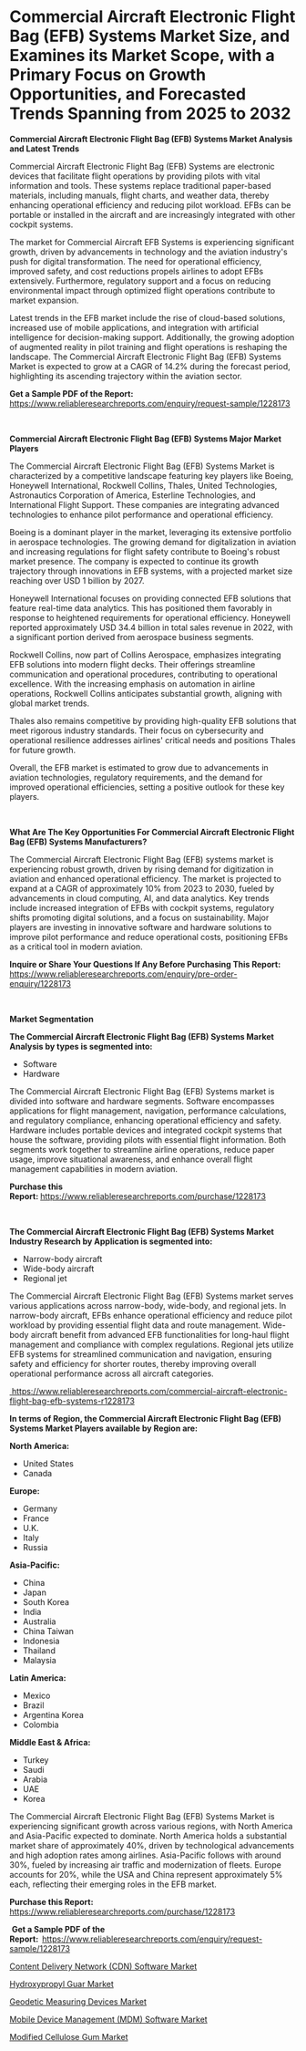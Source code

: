 <p><h1>Commercial Aircraft Electronic Flight Bag (EFB) Systems Market Size, and Examines its Market Scope, with a Primary Focus on Growth Opportunities, and Forecasted Trends Spanning from 2025 to 2032</h1></p><p><strong>Commercial Aircraft Electronic Flight Bag (EFB) Systems Market Analysis and Latest Trends</strong></p>
<p><p>Commercial Aircraft Electronic Flight Bag (EFB) Systems are electronic devices that facilitate flight operations by providing pilots with vital information and tools. These systems replace traditional paper-based materials, including manuals, flight charts, and weather data, thereby enhancing operational efficiency and reducing pilot workload. EFBs can be portable or installed in the aircraft and are increasingly integrated with other cockpit systems.</p><p>The market for Commercial Aircraft EFB Systems is experiencing significant growth, driven by advancements in technology and the aviation industry's push for digital transformation. The need for operational efficiency, improved safety, and cost reductions propels airlines to adopt EFBs extensively. Furthermore, regulatory support and a focus on reducing environmental impact through optimized flight operations contribute to market expansion.</p><p>Latest trends in the EFB market include the rise of cloud-based solutions, increased use of mobile applications, and integration with artificial intelligence for decision-making support. Additionally, the growing adoption of augmented reality in pilot training and flight operations is reshaping the landscape. The Commercial Aircraft Electronic Flight Bag (EFB) Systems Market is expected to grow at a CAGR of 14.2% during the forecast period, highlighting its ascending trajectory within the aviation sector.</p></p>
<p><strong>Get a Sample PDF of the Report:&nbsp;</strong> <a href="https://www.reliableresearchreports.com/enquiry/request-sample/1228173?utm_campaign=2263&utm_medium=2&utm_source=Github&utm_content=ia&utm_term=30012025&utm_id=commercial-aircraft-electronic-flight-bag-efb-systems">https://www.reliableresearchreports.com/enquiry/request-sample/1228173</a></p>
<p>&nbsp;</p>
<p><strong>Commercial Aircraft Electronic Flight Bag (EFB) Systems Major Market Players</strong></p>
<p><p>The Commercial Aircraft Electronic Flight Bag (EFB) Systems Market is characterized by a competitive landscape featuring key players like Boeing, Honeywell International, Rockwell Collins, Thales, United Technologies, Astronautics Corporation of America, Esterline Technologies, and International Flight Support. These companies are integrating advanced technologies to enhance pilot performance and operational efficiency.</p><p>Boeing is a dominant player in the market, leveraging its extensive portfolio in aerospace technologies. The growing demand for digitalization in aviation and increasing regulations for flight safety contribute to Boeing's robust market presence. The company is expected to continue its growth trajectory through innovations in EFB systems, with a projected market size reaching over USD 1 billion by 2027.</p><p>Honeywell International focuses on providing connected EFB solutions that feature real-time data analytics. This has positioned them favorably in response to heightened requirements for operational efficiency. Honeywell reported approximately USD 34.4 billion in total sales revenue in 2022, with a significant portion derived from aerospace business segments.</p><p>Rockwell Collins, now part of Collins Aerospace, emphasizes integrating EFB solutions into modern flight decks. Their offerings streamline communication and operational procedures, contributing to operational excellence. With the increasing emphasis on automation in airline operations, Rockwell Collins anticipates substantial growth, aligning with global market trends.</p><p>Thales also remains competitive by providing high-quality EFB solutions that meet rigorous industry standards. Their focus on cybersecurity and operational resilience addresses airlines' critical needs and positions Thales for future growth.</p><p>Overall, the EFB market is estimated to grow due to advancements in aviation technologies, regulatory requirements, and the demand for improved operational efficiencies, setting a positive outlook for these key players.</p></p>
<p>&nbsp;</p>
<p><strong>What Are The Key Opportunities For Commercial Aircraft Electronic Flight Bag (EFB) Systems Manufacturers?</strong></p>
<p><p>The Commercial Aircraft Electronic Flight Bag (EFB) systems market is experiencing robust growth, driven by rising demand for digitization in aviation and enhanced operational efficiency. The market is projected to expand at a CAGR of approximately 10% from 2023 to 2030, fueled by advancements in cloud computing, AI, and data analytics. Key trends include increased integration of EFBs with cockpit systems, regulatory shifts promoting digital solutions, and a focus on sustainability. Major players are investing in innovative software and hardware solutions to improve pilot performance and reduce operational costs, positioning EFBs as a critical tool in modern aviation.</p></p>
<p><strong>Inquire or Share Your Questions If Any Before Purchasing This Report:</strong> <a href="https://www.reliableresearchreports.com/enquiry/pre-order-enquiry/1228173?utm_campaign=2263&utm_medium=2&utm_source=Github&utm_content=ia&utm_term=30012025&utm_id=commercial-aircraft-electronic-flight-bag-efb-systems">https://www.reliableresearchreports.com/enquiry/pre-order-enquiry/1228173</a></p>
<p>&nbsp;</p>
<p><strong>Market Segmentation</strong></p>
<p><strong>The Commercial Aircraft Electronic Flight Bag (EFB) Systems Market Analysis by types is segmented into:</strong></p>
<p><ul><li>Software</li><li>Hardware</li></ul></p>
<p><p>The Commercial Aircraft Electronic Flight Bag (EFB) Systems market is divided into software and hardware segments. Software encompasses applications for flight management, navigation, performance calculations, and regulatory compliance, enhancing operational efficiency and safety. Hardware includes portable devices and integrated cockpit systems that house the software, providing pilots with essential flight information. Both segments work together to streamline airline operations, reduce paper usage, improve situational awareness, and enhance overall flight management capabilities in modern aviation.</p></p>
<p><strong>Purchase this Report:&nbsp;</strong><a href="https://www.reliableresearchreports.com/purchase/1228173?utm_campaign=2263&utm_medium=2&utm_source=Github&utm_content=ia&utm_term=30012025&utm_id=commercial-aircraft-electronic-flight-bag-efb-systems">https://www.reliableresearchreports.com/purchase/1228173</a></p>
<p>&nbsp;</p>
<p><strong>The Commercial Aircraft Electronic Flight Bag (EFB) Systems Market Industry Research by Application is segmented into:</strong></p>
<p><ul><li>Narrow-body aircraft</li><li>Wide-body aircraft</li><li>Regional jet</li></ul></p>
<p><p>The Commercial Aircraft Electronic Flight Bag (EFB) Systems market serves various applications across narrow-body, wide-body, and regional jets. In narrow-body aircraft, EFBs enhance operational efficiency and reduce pilot workload by providing essential flight data and route management. Wide-body aircraft benefit from advanced EFB functionalities for long-haul flight management and compliance with complex regulations. Regional jets utilize EFB systems for streamlined communication and navigation, ensuring safety and efficiency for shorter routes, thereby improving overall operational performance across all aircraft categories.</p></p>
<p><a href="https://www.reliableresearchreports.com/commercial-aircraft-electronic-flight-bag-efb-systems-r1228173?utm_campaign=2263&utm_medium=2&utm_source=Github&utm_content=ia&utm_term=30012025&utm_id=commercial-aircraft-electronic-flight-bag-efb-systems">&nbsp;https://www.reliableresearchreports.com/commercial-aircraft-electronic-flight-bag-efb-systems-r1228173</a></p>
<p><strong>In terms of Region, the Commercial Aircraft Electronic Flight Bag (EFB) Systems Market Players available by Region are:</strong></p>
<p>
    <p> <strong> North America: </strong>
        <ul>
            <li>United States</li>
            <li>Canada</li>
        </ul>
        </p> 
    <p> <strong> Europe: </strong>
        <ul>
            <li>Germany</li>
            <li>France</li>
            <li>U.K.</li>
            <li>Italy</li>
            <li>Russia</li>
        </ul>
        </p> 
    <p> <strong> Asia-Pacific: </strong>
        <ul>
            <li>China</li>
            <li>Japan</li>
            <li>South Korea</li>
            <li>India</li>
            <li>Australia</li>
            <li>China Taiwan</li>
            <li>Indonesia</li>
            <li>Thailand</li>
            <li>Malaysia</li>
        </ul>
        </p> 
    <p> <strong> Latin America: </strong>
        <ul>
            <li>Mexico</li>
            <li>Brazil</li>
            <li>Argentina Korea</li>
            <li>Colombia</li>
        </ul>
        </p> 
    <p> <strong> Middle East & Africa: </strong>
        <ul>
            <li>Turkey</li>
            <li>Saudi</li>
            <li>Arabia</li>
            <li>UAE</li>
            <li>Korea</li>
        </ul>
    </p>
    </p>
<p><p>The Commercial Aircraft Electronic Flight Bag (EFB) Systems Market is experiencing significant growth across various regions, with North America and Asia-Pacific expected to dominate. North America holds a substantial market share of approximately 40%, driven by technological advancements and high adoption rates among airlines. Asia-Pacific follows with around 30%, fueled by increasing air traffic and modernization of fleets. Europe accounts for 20%, while the USA and China represent approximately 5% each, reflecting their emerging roles in the EFB market.</p></p>
<p><strong>Purchase this Report: </strong><a href="https://www.reliableresearchreports.com/purchase/1228173?utm_campaign=2263&utm_medium=2&utm_source=Github&utm_content=ia&utm_term=30012025&utm_id=commercial-aircraft-electronic-flight-bag-efb-systems">https://www.reliableresearchreports.com/purchase/1228173</a></p>
<p>&nbsp;<strong>Get a Sample PDF of the Report:&nbsp;&nbsp;</strong><a href="https://www.reliableresearchreports.com/enquiry/request-sample/1228173?utm_campaign=2263&utm_medium=2&utm_source=Github&utm_content=ia&utm_term=30012025&utm_id=commercial-aircraft-electronic-flight-bag-efb-systems">https://www.reliableresearchreports.com/enquiry/request-sample/1228173</a></p>
<p><strong></strong></p>
<p><p><a href="https://www.linkedin.com/pulse/revenue-insights-content-delivery-network-cdn-software-1mnze?utm_campaign=2263&utm_medium=2&utm_source=Github&utm_content=ia&utm_term=30012025&utm_id=commercial-aircraft-electronic-flight-bag-efb-systems">Content Delivery Network (CDN) Software Market</a></p><p><a href="https://github.com/Krish2023na/Market-Research-Report-List-7/blob/main/hydroxypropyl-guar-market.md?utm_campaign=2263&utm_medium=2&utm_source=Github&utm_content=ia&utm_term=30012025&utm_id=commercial-aircraft-electronic-flight-bag-efb-systems">Hydroxypropyl Guar Market</a></p><p><a href="https://www.linkedin.com/pulse/sales-channel-penetration-market-opportunities-geodetic-eulce?utm_campaign=2263&utm_medium=2&utm_source=Github&utm_content=ia&utm_term=30012025&utm_id=commercial-aircraft-electronic-flight-bag-efb-systems">Geodetic Measuring Devices Market</a></p><p><a href="https://www.linkedin.com/pulse/mobile-device-management-mdm-software-market-growth-forecast-qhkme?utm_campaign=2263&utm_medium=2&utm_source=Github&utm_content=ia&utm_term=30012025&utm_id=commercial-aircraft-electronic-flight-bag-efb-systems">Mobile Device Management (MDM) Software Market</a></p><p><a href="https://github.com/RickHolmes3/Market-Research-Report-List-7/blob/main/modified-cellulose-gum-market.md?utm_campaign=2263&utm_medium=2&utm_source=Github&utm_content=ia&utm_term=30012025&utm_id=commercial-aircraft-electronic-flight-bag-efb-systems">Modified Cellulose Gum Market</a></p></p>